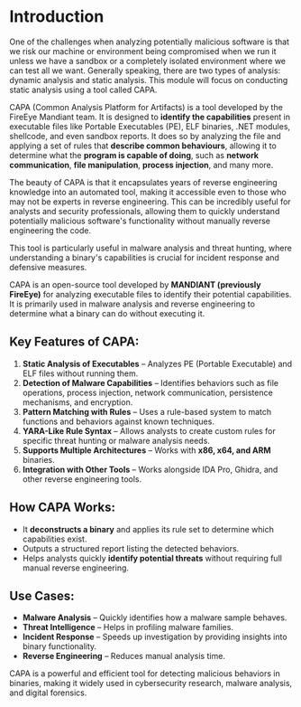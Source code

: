# Introduction

One of the challenges when analyzing potentially malicious software is that we risk our machine or environment being compromised when we run it unless we have a sandbox or a completely isolated environment where we can test all we want. Generally speaking, there are two types of analysis: dynamic analysis and static analysis. This module will focus on conducting static analysis using a tool called CAPA.

CAPA (Common Analysis Platform for Artifacts) is a tool developed by the FireEye Mandiant team. It is designed to **identify the capabilities** present in executable files like Portable Executables (<span style="color: inherit;">PE</span>), ELF binaries, .NET modules, shellcode, and even sandbox reports. It does so by analyzing the file and applying a set of rules that **describe common behaviours**, allowing it to determine what the **program is capable of doing**, such as **network communication**, **file manipulation**, **process injection**, and many more.

The beauty of CAPA is that it encapsulates years of reverse engineering knowledge into an automated tool, making it accessible even to those who may not be experts in reverse engineering. This can be incredibly useful for analysts and security professionals, allowing them to quickly understand potentially malicious software's functionality without manually reverse engineering the code.

This tool is particularly useful in malware analysis and threat hunting, where understanding a binary's capabilities is crucial for incident response and defensive measures.

CAPA is an open-source tool developed by **MANDIANT (previously FireEye)** for analyzing executable files to identify their potential capabilities. It is primarily used in malware analysis and reverse engineering to determine what a binary can do without executing it.

## Key Features of CAPA:

1.  **Static Analysis of Executables** – Analyzes PE (Portable Executable) and ELF files without running them.
2.  **Detection of Malware Capabilities** – Identifies behaviors such as file operations, process injection, network communication, persistence mechanisms, and encryption.
3.  **Pattern Matching with Rules** – Uses a rule-based system to match functions and behaviors against known techniques.
4.  **YARA-Like Rule Syntax** – Allows analysts to create custom rules for specific threat hunting or malware analysis needs.
5.  **Supports Multiple Architectures** – Works with **x86, x64, and ARM** binaries.
6.  **Integration with Other Tools** – Works alongside IDA Pro, Ghidra, and other reverse engineering tools.

## How CAPA Works:

- It **deconstructs a binary** and applies its rule set to determine which capabilities exist.
- Outputs a structured report listing the detected behaviors.
- Helps analysts quickly **identify potential threats** without requiring full manual reverse engineering.

## Use Cases:

- **Malware Analysis** – Quickly identifies how a malware sample behaves.
- **Threat Intelligence** – Helps in profiling malware families.
- **Incident Response** – Speeds up investigation by providing insights into binary functionality.
- **Reverse Engineering** – Reduces manual analysis time.

CAPA is a powerful and efficient tool for detecting malicious behaviors in binaries, making it widely used in cybersecurity research, malware analysis, and digital forensics.